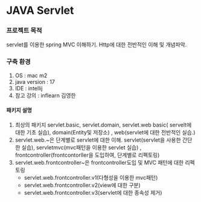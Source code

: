 # JAVA Servlet

### 프로젝트 목적

servlet를 이용한 spring MVC 이해하기.
Http에 대한 전반적인 이해 및 개념파악.

### 구축 환경
1. OS : mac m2
2. java version : 17
3. IDE : intellij
4. 참고 강의 : inflearn 김영한

#### 패키지 설명
1. 최상의 패키지 servlet.basic, servlet.domain, servlet.web
    basic( servelt에 대한 기초 실습), domain(Entity및 저장소) , web(servlet에 대한 전반적인 실습.)
2. servlet.web.~은 단계별로 servlet에 대한 이해.
    servlet(servlet을 사용한 간단한 실습), servletmvc(mvc패턴을 이용한 servlet 실습) 
  , frontcontroller(frontcontorller을 도입하여, 단계별로 리펙토링)
3. servlet.web.frontcontroller~은 frontcontroller도입 및 MVC 패턴에 대한 리펙토링
   + servlet.web.frontcontroller.v1(다형성을 이용한 mvc패턴)
   + servlet.web.frontcontroller.v2(view에 대한 구분)
   + servlet.web.frontcontroller.v3(servlet에 대한 종속성 제거)



